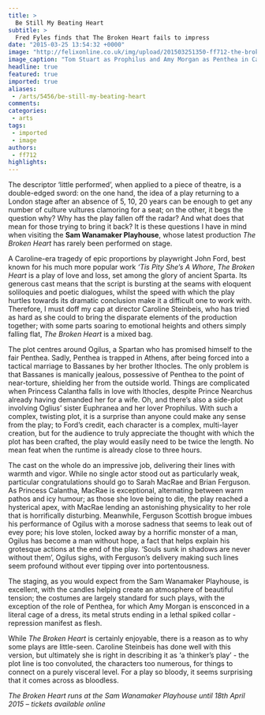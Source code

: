 ```yaml
---
title: >
  Be Still My Beating Heart
subtitle: >
  Fred Fyles finds that The Broken Heart fails to impress
date: "2015-03-25 13:54:32 +0000"
image: "http://felixonline.co.uk/img/upload/201503251350-ff712-the-broken-heart-007_captioneda.jpg"
image_caption: "Tom Stuart as Prophilus and Amy Morgan as Penthea in Caoline Steinbeis' production of The Broken Heart in the Sam Wanamaker Playhouse"
headline: true
featured: true
imported: true
aliases:
 - /arts/5456/be-still-my-beating-heart
comments:
categories:
 - arts
tags:
 - imported
 - image
authors:
 - ff712
highlights:
---
```


The descriptor ‘little performed’, when applied to a piece of theatre, is a double-edged sword: on the one hand, the idea of a play returning to a London stage after an absence of 5, 10, 20 years can be enough to get any number of culture vultures clamoring for a seat; on the other, it begs the question why? Why has the play fallen off the radar? And what does that mean for those trying to bring it back? It is these questions I have in mind when visiting the __Sam Wanamaker Playhouse__, whose latest production _The Broken Heart_ has rarely been performed on stage.

A Caroline-era tragedy of epic proportions by playwright John Ford, best known for his much more popular work _‘Tis Pity She’s A Whore_, _The Broken Heart_ is a play of love and loss, set among the glory of ancient Sparta. Its generous cast means that the script is bursting at the seams with eloquent soliloquies and poetic dialogues, whilst the speed with which the play hurtles towards its dramatic conclusion make it a difficult one to work with. Therefore, I must doff my cap at director Caroline Steinbeis, who has tried as hard as she could to bring the disparate elements of the production together; with some parts soaring to emotional heights and others simply falling flat, _The Broken Heart_ is a mixed bag.

The plot centres around Ogilus, a Spartan who has promised himself to the fair Penthea. Sadly, Penthea is trapped in Athens, after being forced into a tactical marriage to Bassanes by her brother Ithocles. The only problem is that Bassanes is manically jealous, possessive of Penthea to the point of near-torture, shielding her from the outside world. Things are complicated when Princess Calantha falls in love with Ithocles, despite Prince Nearchus already having demanded her for a wife. Oh, and there’s also a side-plot involving Oglius’ sister Euphranea and her lover Prophilus. With such a complex, twisting plot, it is a surprise than anyone could make any sense from the play; to Ford’s credit, each character is a complex, multi-layer creation, but for the audience to truly appreciate the thought with which the plot has been crafted, the play would easily need to be twice the length. No mean feat when the runtime is already close to three hours.

The cast on the whole do an impressive job, delivering their lines with warmth and vigor. While no single actor stood out as particularly weak, particular congratulations should go to Sarah MacRae and Brian Ferguson. As Princess Calantha, MacRae is exceptional, alternating between warm pathos and icy humour; as those she love being to die, the play reached a hysterical apex, with MacRae lending an astonishing physicality to her role that is horrifically disturbing. Meanwhile, Ferguson Scottish brogue imbues his performance of Ogilus with a morose sadness that seems to leak out of evey pore; his love stolen, locked away by a horrific monster of a man, Ogilus has become a man without hope, a fact that helps explain his grotesque actions at the end of the play. ‘Souls sunk in shadows are never without them’, Ogilus sighs, with Ferguson’s delivery making such lines seem profound without ever tipping over into portentousness.

The staging, as you would expect from the Sam Wanamaker Playhouse, is excellent, with the candles helping create an atmosphere of beautiful tension; the costumes are largely standard for such plays, with the exception of the role of Penthea, for which Amy Morgan is ensconced in a literal cage of a dress, its metal struts ending in a lethal spiked collar - repression manifest as flesh.

While _The Broken Heart_ is certainly enjoyable, there is a reason as to why some plays are little-seen. Caroline Steinbeis has done well with this version, but ultimately she is right in describing it as ‘a thinker’s play’ - the plot line is too convoluted, the characters too numerous, for things to connect on a purely visceral level. For a play so bloody, it seems surprising that it comes across as bloodless.

_The Broken Heart runs at the Sam Wanamaker Playhouse until 18th April 2015 – tickets available online_
